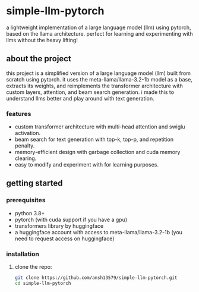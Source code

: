 # simple-llm-pytorch  
a lightweight implementation of a large language model (llm) using pytorch, based on the llama architecture. perfect for learning and experimenting with llms without the heavy lifting!

## about the project  
this project is a simplified version of a large language model (llm) built from scratch using pytorch. it uses the meta-llama/llama-3.2-1b model as a base, extracts its weights, and reimplements the transformer architecture with custom layers, attention, and beam search generation. i made this to understand llms better and play around with text generation.

### features  
- custom transformer architecture with multi-head attention and swiglu activation.  
- beam search for text generation with top-k, top-p, and repetition penalty.  
- memory-efficient design with garbage collection and cuda memory clearing.  
- easy to modify and experiment with for learning purposes.

## getting started  

### prerequisites  
- python 3.8+  
- pytorch (with cuda support if you have a gpu)  
- transformers library by huggingface  
- a huggingface account with access to meta-llama/llama-3.2-1b (you need to request access on huggingface)

### installation  
1. clone the repo:  
   ```bash
   git clone https://github.com/ansh13579/simple-llm-pytorch.git
   cd simple-llm-pytorch
